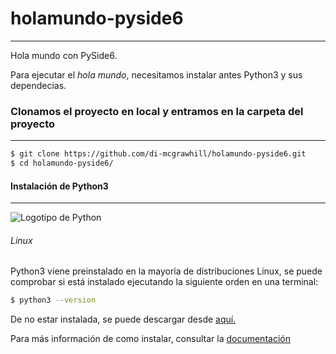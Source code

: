 # holamundo-pyside6  
- - -   
Hola mundo con PySide6.  

Para ejecutar el *hola mundo*, necesitamos instalar antes Python3 y sus dependecias.  

### Clonamos el proyecto en local y entramos en la carpeta del proyecto  
- - -  
```bash
$ git clone https://github.com/di-mcgrawhill/holamundo-pyside6.git
$ cd holamundo-pyside6/
```
#### Instalación de Python3  
___  
![Logotipo de Python](https://www.python.org/static/img/python-logo.png)  

###### Linux  
Python3 viene preinstalado en la mayoría de distribuciones Linux, se puede comprobar si está instalado ejecutando la siguiente orden en una terminal:  

```bash 
$ python3 --version
```  

De no estar instalada, se puede descargar desde [aquí.](https://www.python.org/downloads/)  

Para más información de como instalar, consultar la [documentación](https://www.python.org/doc/)
